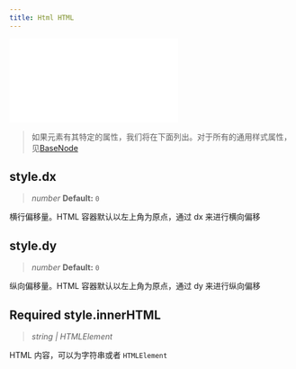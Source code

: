 ```yaml
---
title: Html HTML
---
```


<embed src="@/common/api/elements/nodes/html.md"></embed>

> 如果元素有其特定的属性，我们将在下面列出。对于所有的通用样式属性，见[BaseNode](./BaseNode.zh.md)

## style.dx

> _number_ **Default:** `0`

横行偏移量。HTML 容器默认以左上角为原点，通过 dx 来进行横向偏移

## style.dy

> _number_ **Default:** `0`

纵向偏移量。HTML 容器默认以左上角为原点，通过 dy 来进行纵向偏移

## <Badge type="success">Required</Badge> style.innerHTML

> _string \|_ _HTMLElement_

HTML 内容，可以为字符串或者 `HTMLElement`
